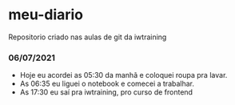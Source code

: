 # meu-diario
Repositorio criado nas aulas de git da iwtraining

### 06/07/2021 
- Hoje eu acordei as 05:30 da manhã e coloquei roupa pra lavar.
- As 06:35 eu liguei o notebook e comecei a trabalhar.
- As 17:30 eu saí pra iwtraining, pro curso de frontend
